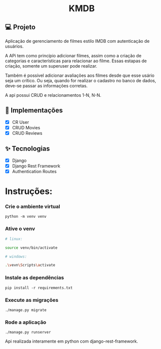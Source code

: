 <h1 align="center">
KMDB
</h1>

## 💻 Projeto

Aplicação de gerenciamento de filmes estilo IMDB com autenticação de usuários.

A APi tem como princípio adicionar filmes, assim como a criação de categorias e características para relacionar ao filme. Essas estapas de criação, somente um superuser pode realizar. 

Também é possível adicionar avaliações aos filmes desde que esse usário seja um crítico. Ou seja, quando for realizar o cadastro no banco de dados, deve-se passar as informações corretas.

A api possui CRUD e relacionamentos 1-N, N-N.

## 🔨 Implementações

- [x] CR User
- [x] CRUD Movies
- [x] CRUD Reviews

## ✨ Tecnologias

- [x] Django
- [x] Django Rest Framework
- [x] Authentication Routes

# Instruções:
 
### Crie o ambiente virtual
```
python -m venv venv
```
### Ative o venv
```bash
# linux: 

source venv/bin/activate

```

```bash
# windows: 

.\vevn\Scripts\activate

```

### Instale as dependências 
```
pip install -r requirements.txt
```
### Execute as migrações
```
./manage.py migrate
```
### Rode a aplicação
```
./manage.py runserver
```


Api realizada interamente em python com django-rest-framework.
